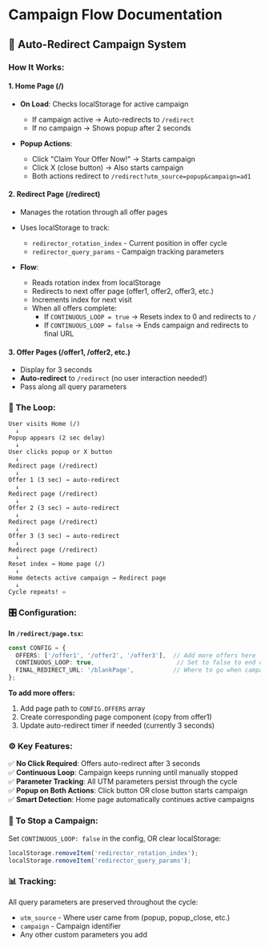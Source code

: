 # Campaign Flow Documentation

## 🔄 Auto-Redirect Campaign System

### How It Works:

#### 1. **Home Page (/)** 
- **On Load**: Checks localStorage for active campaign
  - If campaign active → Auto-redirects to `/redirect`
  - If no campaign → Shows popup after 2 seconds

- **Popup Actions**:
  - Click "Claim Your Offer Now!" → Starts campaign
  - Click X (close button) → Also starts campaign
  - Both actions redirect to `/redirect?utm_source=popup&campaign=ad1`

#### 2. **Redirect Page (/redirect)**
- Manages the rotation through all offer pages
- Uses localStorage to track:
  - `redirector_rotation_index` - Current position in offer cycle
  - `redirector_query_params` - Campaign tracking parameters

- **Flow**:
  - Reads rotation index from localStorage
  - Redirects to next offer page (offer1, offer2, offer3, etc.)
  - Increments index for next visit
  - When all offers complete:
    - If `CONTINUOUS_LOOP = true` → Resets index to 0 and redirects to `/`
    - If `CONTINUOUS_LOOP = false` → Ends campaign and redirects to final URL

#### 3. **Offer Pages (/offer1, /offer2, etc.)**
- Display for 3 seconds
- **Auto-redirect** to `/redirect` (no user interaction needed!)
- Pass along all query parameters

### 🔁 The Loop:

```
User visits Home (/) 
  ↓
Popup appears (2 sec delay)
  ↓
User clicks popup or X button
  ↓
Redirect page (/redirect) 
  ↓
Offer 1 (3 sec) → auto-redirect
  ↓
Redirect page (/redirect)
  ↓
Offer 2 (3 sec) → auto-redirect
  ↓
Redirect page (/redirect)
  ↓
Offer 3 (3 sec) → auto-redirect
  ↓
Redirect page (/redirect)
  ↓
Reset index → Home page (/)
  ↓
Home detects active campaign → Redirect page
  ↓
Cycle repeats! ♾️
```

### 🎛️ Configuration:

**In `/redirect/page.tsx`:**

```typescript
const CONFIG = {
  OFFERS: ['/offer1', '/offer2', '/offer3'],  // Add more offers here
  CONTINUOUS_LOOP: true,                       // Set to false to end campaign
  FINAL_REDIRECT_URL: '/blankPage',           // Where to go when campaign ends
};
```

**To add more offers:**
1. Add page path to `CONFIG.OFFERS` array
2. Create corresponding page component (copy from offer1)
3. Update auto-redirect timer if needed (currently 3 seconds)

### ⚙️ Key Features:

✅ **No Click Required**: Offers auto-redirect after 3 seconds  
✅ **Continuous Loop**: Campaign keeps running until manually stopped  
✅ **Parameter Tracking**: All UTM parameters persist through the cycle  
✅ **Popup on Both Actions**: Click button OR close button starts campaign  
✅ **Smart Detection**: Home page automatically continues active campaigns  

### 🛑 To Stop a Campaign:

Set `CONTINUOUS_LOOP: false` in the config, OR clear localStorage:
```javascript
localStorage.removeItem('redirector_rotation_index');
localStorage.removeItem('redirector_query_params');
```

### 📊 Tracking:

All query parameters are preserved throughout the cycle:
- `utm_source` - Where user came from (popup, popup_close, etc.)
- `campaign` - Campaign identifier
- Any other custom parameters you add
